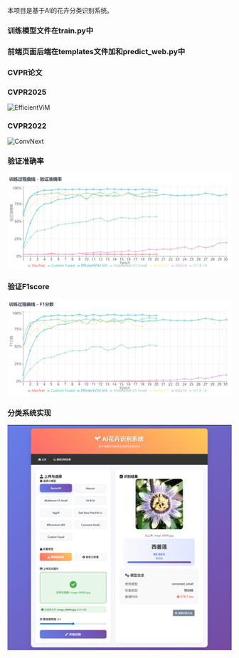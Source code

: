 本项目是基于AI的花卉分类识别系统。
### 训练模型文件在train.py中
### 前端页面后端在templates文件加和predict_web.py中
### CVPR论文
### CVPR2025
![EfficientViM](https://arxiv.org/abs/2411.15241)
### CVPR2022
![ConvNext](https://arxiv.org/abs/2201.03545)
### 验证准确率
![](assert/1.png)
### 验证F1score
![](assert/2.png)
### 分类系统实现
![](assert/4.png)
